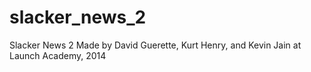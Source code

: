 slacker_news_2
==============

Slacker News 2
Made by David Guerette, Kurt Henry, and Kevin Jain at Launch Academy, 2014
